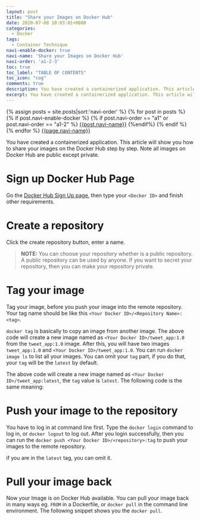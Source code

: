 ```yaml
---
layout: post
title: "Share your Images on Docker Hub"
date: 2020-07-08 10:03:01+0800
categories:
  - Docker
tags:
  - Container Technique
navi-enable-docker: true
navi-name: 'Share your Images on Docker Hub'
navi-order: 'a1-2-3'
toc: true
toc_label: "TABLE OF CONTENTS"
toc_icon: "cog"
comments: true
description: You have created a containerized application. This article will show you how to share your images on the Docker Hub step by step. Note all images on Docker Hub are public except private. Go the Docker Hub Sign Up page, then type your Docker ID and finish other requirements. Click the create repository button, enter a name.
excerpt: You have created a containerized application. This article will show you how to share your images on the Docker Hub step by step. Note all images on Docker Hub are public except private. Go the Docker Hub Sign Up page, then type your Docker ID and finish other requirements. Click the create repository button, enter a name.
---
```

<!--navigation bar-->
<div class='navi-link-container'>
  {% assign posts = site.posts|sort:'navi-order' %}
  {% for post in posts %}
    {% if post.navi-enable-docker %}
        {% if post.navi-order == "a1" or
              post.navi-order == "a1-2"
        %}
            <a href="{{ site.baseurl }}{{ post.url }}" class='navi-link'>{{post.navi-name}}</a>
        {%endif%}
    {% endif %}
  {% endfor %}
<a class='navi-link' href="">{{page.navi-name}}</a>
</div>
<!--navigation bar-->

You have created a containerized application. This article will show you how to share your images on the Docker Hub step by step. Note all images on Docker Hub are public except private. 

# Sign up Docker Hub Page

Go the [Docker Hub Sign Up page][1], then type your `<Docker ID>` and finish other requirements.

# Create a repository

Click the create repository button, enter a name.

<blockquote class="quote">
<p>
<b>NOTE:</b> You can choose your repository whether is a public repository. A public repository can be used by anyone. If you want to secret your repository, then you can make your repository private. 
</p>
</blockquote>

# Tag your image

Tag your image, before you push your image into the remote repository. Your tag name should be like this `<Your Docker ID>/<Repository Name>:<tag>`.

<script src="https://gist.github.com/voltwu/17499f229bd70d729c53aa1377904050.js"></script>

`docker tag` is basically to copy an image from another image. The above code will create a new image named as `<Your Docker ID>/tweet_app:1.0` from the `tweet_app:1.0` image. After this, you will have two images `tweet_app:1.0` and `<Your Docker ID>/tweet_app:1.0`. You can run `docker image ls` to list all your images.
You can omit your `tag` part, if you do that, your `tag` will be the `latest` by default.

<script src="https://gist.github.com/voltwu/c131228083bff4e08615dc1f44409212.js"></script>

The above code will create a new image named as `<Your Docker ID>/tweet_app:latest`, the `tag` value is `latest`. The following code is the same meaning:
<script src="https://gist.github.com/voltwu/5106ef5cd7a26924762bd71e9f54f504.js"></script>

# Push your image to the repository

You have to log in at command line first. Type the `docker login` command to log in, or `docker logout` to log out. After you login successfully, then you can run the `docker push <Your Docker ID>/<repository>:tag` to push your images to the remote repository.

<script src="https://gist.github.com/voltwu/ebfb60a854dc387770b9f4af75216330.js"></script>

if you are in the `latest` tag, you can omit it.
<script src="https://gist.github.com/voltwu/4ddaeb699e057a441c980c6ad627f3ba.js"></script>


# Pull your image back

Now your Image is on Docker Hub available. You can pull your image back in many ways eg. `FROM` in a Dockerfile, or `docker pull` in the command line environment. The following snippet shows you the `docker pull`.

<script src="https://gist.github.com/voltwu/e08eecf9ac43b4fed44033fa6bcfedfc.js"></script>


[1]: https://hub.docker.com/signup
[2]: /blog/public/img/2020-07-10-share-your-image-on-docker-hub-a.png